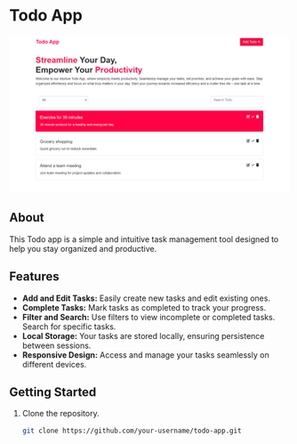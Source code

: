 # Todo App

![Todo App Screenshots](screenshots/todo-app.png)

## About

This Todo app is a simple and intuitive task management tool designed to help you stay organized and productive.

## Features

- **Add and Edit Tasks:** Easily create new tasks and edit existing ones.
- **Complete Tasks:** Mark tasks as completed to track your progress.
- **Filter and Search:** Use filters to view incomplete or completed tasks. Search for specific tasks.
- **Local Storage:** Your tasks are stored locally, ensuring persistence between sessions.
- **Responsive Design:** Access and manage your tasks seamlessly on different devices.

## Getting Started

1. Clone the repository.
   ```bash
   git clone https://github.com/your-username/todo-app.git
